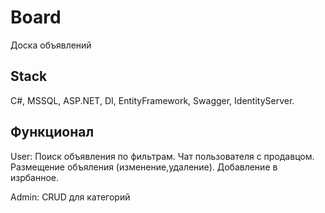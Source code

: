 # Board
Доска объявлений
## Stack
C#, MSSQL, ASP.NET, DI, EntityFramework, Swagger, IdentityServer.
## Функционал
User:
Поиск объявления по фильтрам.
Чат пользователя с продавцом.
Размещение объяления (изменение,удаление).
Добавление в изрбанное.  

Admin:
CRUD для категорий
